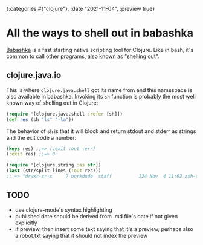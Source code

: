 {:categories #{"clojure"}, :date "2021-11-04", :preview true}

# All the ways to shell out in babashka

[Babashka](https://github.com/babashka/babashka) is a fast starting native
scripting tool for Clojure. Like in bash, it's common to call other programs,
also known as "shelling out".

## clojure.java.io

This is where `clojure.java.shell` got its name
from and this namespace is also available in babashka. Invoking its `sh`
function is probably the most well known way of shelling out in Clojure:

``` clojure
(require '[clojure.java.shell :refer [sh]])
(def res (sh "ls" "-la"))
```

The behavior of `sh` is that it will block and return stdout and stderr as
strings and the exit code a number:

``` clojure
(keys res) ;;=> (:exit :out :err)
(:exit res) ;;=> 0

(require '[clojure.string :as str])
(last (str/split-lines (:out res)))
;; => "drwxr-xr-x     7 borkdude  staff          224 Nov  4 11:02 zsh-config"
```

## TODO

- use clojure-mode's syntax highlighting
- published date should be derived from .md file's date if not given explicitly
- if preview, then insert some text saying that it's a preview, perhaps also a robot.txt saying that it should not index the preview

